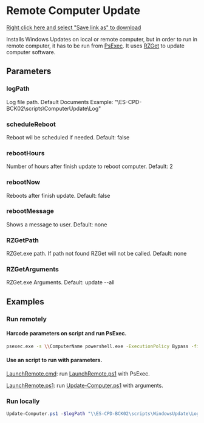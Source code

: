 # Remote Computer Update

<a href="https://raw.githubusercontent.com/juangranados/powershell-scripts/main/Remote%20Computer%20Update/Update-Computer.ps1" download>Right click here and select "Save link as" to download</a>

Installs Windows Updates on local or remote computer, but in order to run in remote computer, it has to be run from [PsExec](https://docs.microsoft.com/en-us/sysinternals/downloads/psexec).
It uses [RZGet](https://github.com/rzander/ruckzuck/releases) to update computer software.

## Parameters

### logPath

Log file path.
Default Documents
Example: "\\ES-CPD-BCK02\scripts\ComputerUpdate\Log"

### scheduleReboot

Reboot wil be scheduled if needed.
Default: false

### rebootHours

Number of hours after finish update to reboot computer.
Default: 2

### rebootNow

Reboots after finish update.
Default: false

### rebootMessage

Shows a message to user.
Default: none

### RZGetPath

RZGet.exe path.
If path not found RZGet will not be called.
Default: none

### RZGetArguments

RZGet.exe Arguments.
Default: update --all

## Examples

### Run remotely

#### Harcode parameters on script and run PsExec. 

```bash
psexec.exe -s \\ComputerName powershell.exe -ExecutionPolicy Bypass -file \\ES-CPD-BCK02\scripts\WindowsUpdate\Update-Computer.ps1
```

#### Use an script to run with parameters.

[LaunchRemote.cmd](https://raw.githubusercontent.com/juangranados/powershell-scripts/main/Remote%20Computer%20Update/LaunchRemote.cmd): run [LaunchRemote.ps1](https://raw.githubusercontent.com/juangranados/powershell-scripts/main/Remote%20Computer%20Update/LaunchRemote.ps1) with PsExec.

[LaunchRemote.ps1](https://raw.githubusercontent.com/juangranados/powershell-scripts/main/Remote%20Computer%20Update/LaunchRemote.ps1): run [Update-Computer.ps1](https://raw.githubusercontent.com/juangranados/powershell-scripts/main/Remote%20Computer%20Update/Update-Computer.ps1) with arguments.

### Run locally

```powershell
Update-Computer.ps1 -$logPath "\\ES-CPD-BCK02\scripts\WindowsUpdate\Log" -scheduleReboot -rebootHours 2 -rebootMessage "Se va a reiniciar el equipo dentro de 2 horas para terminar de instalar las actualizaciones de Windows. Por favor, cierra todo antes de esa hora o reinicia el equipo manualmente" -RZGetPath "\\ES-CPD-BCK02\scripts\WindowsUpdate\RZGet.exe" $RZGetArguments 'update "7-Zip" "Google Chrome" "Notepad++" "Notepad++(x64)" "AdobeReader DC" "Putty" "WinSCP" "VLC" "JavaRuntime8" "JavaRuntime8x64" "KeePass" "Webex Meetings" "iTunes" "FileZilla" "Dell Command Update" "Dell Command Update W10"'
```

